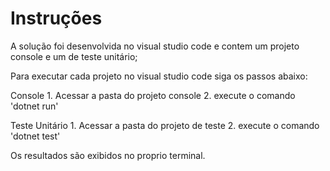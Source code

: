 # Instruções

A solução foi desenvolvida no visual studio code e contem um projeto console e um de teste unitário;

Para executar cada projeto no visual studio code siga os passos abaixo:

Console
    1. Acessar a pasta do projeto console
    2. execute o comando 'dotnet run'

Teste Unitário
    1. Acessar a pasta do projeto de teste
    2. execute o comando 'dotnet test'

Os resultados são exibidos no proprio terminal.